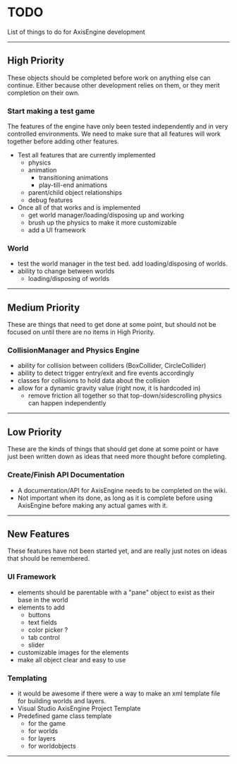 # TODO
List of things to do for AxisEngine development

<hr/>

## High Priority
These objects should be completed before work on anything else can continue. Either because other development relies on them, or they merit completion on their own.

### Start making a test game
The features of the engine have only been tested independently and in very controlled environments. We need to make sure that all features will work together before adding other features.
* Test all features that are currently implemented
    * physics
    * animation
        * transitioning animations
        * play-till-end animations
    * parent/child object relationships
    * debug features
* Once all of that works and is implemented
    * get world manager/loading/disposing up and working
    * brush up the physics to make it more customizable
    * add a UI framework

### World
* test the world manager in the test bed. add loading/disposing of worlds.
* ability to change between worlds
  * loading/disposing of worlds

<hr/>

## Medium Priority
These are things that need to get done at some point, but should not be focused on until there are no items in High Priority.

### CollisionManager and Physics Engine
* ability for collision between colliders (BoxCollider, CircleCollider)
* ability to detect trigger entry/exit and fire events accordingly
* classes for collisions to hold data about the collision
* allow for a dynamic gravity value (right now, it is hardcoded in)
    * remove friction all together so that top-down/sidescrolling physics can happen independently

<hr/>

## Low Priority
These are the kinds of things that should get done at some point or have just been written down as ideas that need more thought before completing.

### Create/Finish API Documentation
* A documentation/API for AxisEngine needs to be completed on the wiki.
* Not important when its done, as long as it is complete before using AxisEngine before making any actual games with it.

<hr/>

## New Features
These features have not been started yet, and are really just notes on ideas that should be remembered.

### UI Framework
* elements should be parentable with a "pane" object to exist as their base in the world
* elements to add
    * buttons
    * text fields
    * color picker ?
    * tab control
    * slider
* customizable images for the elements
* make all object clear and easy to use

### Templating
* it would be awesome if there were a way to make an xml template file for building worlds and layers.
* Visual Studio AxisEngine Project Template
* Predefined game class template
    * for the game
    * for worlds
    * for layers
    * for worldobjects

<hr/>
